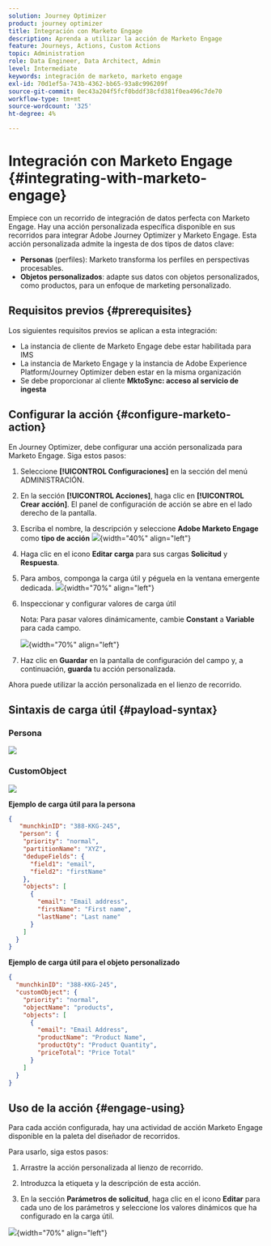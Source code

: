 ```yaml
---
solution: Journey Optimizer
product: journey optimizer
title: Integración con Marketo Engage
description: Aprenda a utilizar la acción de Marketo Engage
feature: Journeys, Actions, Custom Actions
topic: Administration
role: Data Engineer, Data Architect, Admin
level: Intermediate
keywords: integración de marketo, marketo engage
exl-id: 70d1ef5a-743b-4362-bb65-93a8c996209f
source-git-commit: 0ec43a204f5fcf0bddf38cfd381f0ea496c7de70
workflow-type: tm+mt
source-wordcount: '325'
ht-degree: 4%

---
```


# Integración con Marketo Engage {#integrating-with-marketo-engage}

Empiece con un recorrido de integración de datos perfecta con Marketo Engage. Hay una acción personalizada específica disponible en sus recorridos para integrar Adobe Journey Optimizer y Marketo Engage. Esta acción personalizada admite la ingesta de dos tipos de datos clave:

* **Personas** (perfiles): Marketo transforma los perfiles en perspectivas procesables.
* **Objetos personalizados**: adapte sus datos con objetos personalizados, como productos, para un enfoque de marketing personalizado.

## Requisitos previos {#prerequisites}

Los siguientes requisitos previos se aplican a esta integración:

* La instancia de cliente de Marketo Engage debe estar habilitada para IMS
* La instancia de Marketo Engage y la instancia de Adobe Experience Platform/Journey Optimizer deben estar en la misma organización
* Se debe proporcionar al cliente **MktoSync: acceso al servicio de ingesta**

## Configurar la acción {#configure-marketo-action}


En Journey Optimizer, debe configurar una acción personalizada para Marketo Engage. Siga estos pasos:

1. Seleccione **[!UICONTROL Configuraciones]** en la sección del menú ADMINISTRACIÓN.
1. En la sección **[!UICONTROL Acciones]**, haga clic en **[!UICONTROL Crear acción]**. El panel de configuración de acción se abre en el lado derecho de la pantalla.
1. Escriba el nombre, la descripción y seleccione **Adobe Marketo Engage** como **tipo de acción**
   ![](assets/engage-customaction-creation.png){width="40%" align="left"}
1. Haga clic en el icono **Editar carga** para sus cargas **Solicitud** y **Respuesta**.
1. Para ambos, componga la carga útil y péguela en la ventana emergente dedicada.
   ![](assets/engage-customaction-payload.png){width="70%" align="left"}
1. Inspeccionar y configurar valores de carga útil

   Nota: Para pasar valores dinámicamente, cambie **Constant** a **Variable** para cada campo.

   ![](assets/engage-customaction-payload-fields.png){width="70%" align="left"}

1. Haz clic en **Guardar** en la pantalla de configuración del campo y, a continuación, **guarda** tu acción personalizada.

Ahora puede utilizar la acción personalizada en el lienzo de recorrido.

## Sintaxis de carga útil {#payload-syntax}

### Persona

![](assets/payload-person.png)

### CustomObject

![](assets/payload-customobject.png)


**Ejemplo de carga útil para la persona**

```json
{
   "munchkinID": "388-KKG-245",  
   "person": {
    "priority": "normal",
    "partitionName": "XYZ",
    "dedupeFields": {
      "field1": "email",
      "field2": "firstName"
    },
    "objects": [
      {
        "email": "Email address",
        "firstName": "First name",
        "lastName": "Last name"
      }
    ]
  }
}
```

**Ejemplo de carga útil para el objeto personalizado**

```json
{
  "munchkinID": "388-KKG-245", 
  "customObject": {
    "priority": "normal",
    "objectName": "products",
    "objects": [
      {
        "email": "Email Address",
        "productName": "Product Name",
        "productQty": "Product Quantity",
        "priceTotal": "Price Total"
      }
    ]
  }
}
```


## Uso de la acción {#engage-using}

Para cada acción configurada, hay una actividad de acción Marketo Engage disponible en la paleta del diseñador de recorridos.

Para usarlo, siga estos pasos:

1. Arrastre la acción personalizada al lienzo de recorrido.

1. Introduzca la etiqueta y la descripción de esta acción.

1. En la sección **Parámetros de solicitud**, haga clic en el icono **Editar** para cada uno de los parámetros y seleccione los valores dinámicos que ha configurado en la carga útil.

![](assets/engage-use-canvas.png){width="70%" align="left"}
